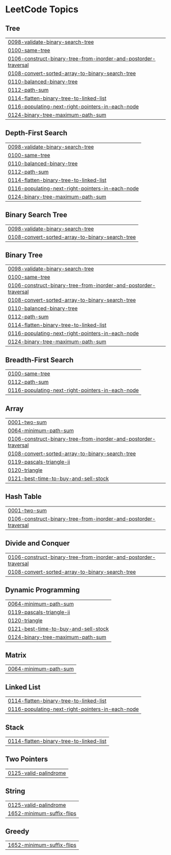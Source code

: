 

<!---LeetCode Topics Start-->
# LeetCode Topics
## Tree
|  |
| ------- |
| [0098-validate-binary-search-tree](https://github.com/deepakpathik/deepakpathik/tree/master/0098-validate-binary-search-tree) |
| [0100-same-tree](https://github.com/deepakpathik/Leetcode_Questions/tree/master/0100-same-tree) |
| [0106-construct-binary-tree-from-inorder-and-postorder-traversal](https://github.com/deepakpathik/Leetcode_Questions/tree/master/0106-construct-binary-tree-from-inorder-and-postorder-traversal) |
| [0108-convert-sorted-array-to-binary-search-tree](https://github.com/deepakpathik/Leetcode_Questions/tree/master/0108-convert-sorted-array-to-binary-search-tree) |
| [0110-balanced-binary-tree](https://github.com/deepakpathik/Leetcode_Questions/tree/master/0110-balanced-binary-tree) |
| [0112-path-sum](https://github.com/deepakpathik/Leetcode_Questions/tree/master/0112-path-sum) |
| [0114-flatten-binary-tree-to-linked-list](https://github.com/deepakpathik/Leetcode_Questions/tree/master/0114-flatten-binary-tree-to-linked-list) |
| [0116-populating-next-right-pointers-in-each-node](https://github.com/deepakpathik/Leetcode_Questions/tree/master/0116-populating-next-right-pointers-in-each-node) |
| [0124-binary-tree-maximum-path-sum](https://github.com/deepakpathik/Leetcode_Questions/tree/master/0124-binary-tree-maximum-path-sum) |
## Depth-First Search
|  |
| ------- |
| [0098-validate-binary-search-tree](https://github.com/deepakpathik/deepakpathik/tree/master/0098-validate-binary-search-tree) |
| [0100-same-tree](https://github.com/deepakpathik/Leetcode_Questions/tree/master/0100-same-tree) |
| [0110-balanced-binary-tree](https://github.com/deepakpathik/Leetcode_Questions/tree/master/0110-balanced-binary-tree) |
| [0112-path-sum](https://github.com/deepakpathik/Leetcode_Questions/tree/master/0112-path-sum) |
| [0114-flatten-binary-tree-to-linked-list](https://github.com/deepakpathik/Leetcode_Questions/tree/master/0114-flatten-binary-tree-to-linked-list) |
| [0116-populating-next-right-pointers-in-each-node](https://github.com/deepakpathik/Leetcode_Questions/tree/master/0116-populating-next-right-pointers-in-each-node) |
| [0124-binary-tree-maximum-path-sum](https://github.com/deepakpathik/Leetcode_Questions/tree/master/0124-binary-tree-maximum-path-sum) |
## Binary Search Tree
|  |
| ------- |
| [0098-validate-binary-search-tree](https://github.com/deepakpathik/deepakpathik/tree/master/0098-validate-binary-search-tree) |
| [0108-convert-sorted-array-to-binary-search-tree](https://github.com/deepakpathik/Leetcode_Questions/tree/master/0108-convert-sorted-array-to-binary-search-tree) |
## Binary Tree
|  |
| ------- |
| [0098-validate-binary-search-tree](https://github.com/deepakpathik/deepakpathik/tree/master/0098-validate-binary-search-tree) |
| [0100-same-tree](https://github.com/deepakpathik/Leetcode_Questions/tree/master/0100-same-tree) |
| [0106-construct-binary-tree-from-inorder-and-postorder-traversal](https://github.com/deepakpathik/Leetcode_Questions/tree/master/0106-construct-binary-tree-from-inorder-and-postorder-traversal) |
| [0108-convert-sorted-array-to-binary-search-tree](https://github.com/deepakpathik/Leetcode_Questions/tree/master/0108-convert-sorted-array-to-binary-search-tree) |
| [0110-balanced-binary-tree](https://github.com/deepakpathik/Leetcode_Questions/tree/master/0110-balanced-binary-tree) |
| [0112-path-sum](https://github.com/deepakpathik/Leetcode_Questions/tree/master/0112-path-sum) |
| [0114-flatten-binary-tree-to-linked-list](https://github.com/deepakpathik/Leetcode_Questions/tree/master/0114-flatten-binary-tree-to-linked-list) |
| [0116-populating-next-right-pointers-in-each-node](https://github.com/deepakpathik/Leetcode_Questions/tree/master/0116-populating-next-right-pointers-in-each-node) |
| [0124-binary-tree-maximum-path-sum](https://github.com/deepakpathik/Leetcode_Questions/tree/master/0124-binary-tree-maximum-path-sum) |
## Breadth-First Search
|  |
| ------- |
| [0100-same-tree](https://github.com/deepakpathik/Leetcode_Questions/tree/master/0100-same-tree) |
| [0112-path-sum](https://github.com/deepakpathik/Leetcode_Questions/tree/master/0112-path-sum) |
| [0116-populating-next-right-pointers-in-each-node](https://github.com/deepakpathik/Leetcode_Questions/tree/master/0116-populating-next-right-pointers-in-each-node) |
## Array
|  |
| ------- |
| [0001-two-sum](https://github.com/deepakpathik/Leetcode_Questions/tree/master/0001-two-sum) |
| [0064-minimum-path-sum](https://github.com/deepakpathik/Leetcode_Questions/tree/master/0064-minimum-path-sum) |
| [0106-construct-binary-tree-from-inorder-and-postorder-traversal](https://github.com/deepakpathik/Leetcode_Questions/tree/master/0106-construct-binary-tree-from-inorder-and-postorder-traversal) |
| [0108-convert-sorted-array-to-binary-search-tree](https://github.com/deepakpathik/Leetcode_Questions/tree/master/0108-convert-sorted-array-to-binary-search-tree) |
| [0119-pascals-triangle-ii](https://github.com/deepakpathik/Leetcode_Questions/tree/master/0119-pascals-triangle-ii) |
| [0120-triangle](https://github.com/deepakpathik/Leetcode_Questions/tree/master/0120-triangle) |
| [0121-best-time-to-buy-and-sell-stock](https://github.com/deepakpathik/Leetcode_Questions/tree/master/0121-best-time-to-buy-and-sell-stock) |
## Hash Table
|  |
| ------- |
| [0001-two-sum](https://github.com/deepakpathik/Leetcode_Questions/tree/master/0001-two-sum) |
| [0106-construct-binary-tree-from-inorder-and-postorder-traversal](https://github.com/deepakpathik/Leetcode_Questions/tree/master/0106-construct-binary-tree-from-inorder-and-postorder-traversal) |
## Divide and Conquer
|  |
| ------- |
| [0106-construct-binary-tree-from-inorder-and-postorder-traversal](https://github.com/deepakpathik/Leetcode_Questions/tree/master/0106-construct-binary-tree-from-inorder-and-postorder-traversal) |
| [0108-convert-sorted-array-to-binary-search-tree](https://github.com/deepakpathik/Leetcode_Questions/tree/master/0108-convert-sorted-array-to-binary-search-tree) |
## Dynamic Programming
|  |
| ------- |
| [0064-minimum-path-sum](https://github.com/deepakpathik/Leetcode_Questions/tree/master/0064-minimum-path-sum) |
| [0119-pascals-triangle-ii](https://github.com/deepakpathik/Leetcode_Questions/tree/master/0119-pascals-triangle-ii) |
| [0120-triangle](https://github.com/deepakpathik/Leetcode_Questions/tree/master/0120-triangle) |
| [0121-best-time-to-buy-and-sell-stock](https://github.com/deepakpathik/Leetcode_Questions/tree/master/0121-best-time-to-buy-and-sell-stock) |
| [0124-binary-tree-maximum-path-sum](https://github.com/deepakpathik/Leetcode_Questions/tree/master/0124-binary-tree-maximum-path-sum) |
## Matrix
|  |
| ------- |
| [0064-minimum-path-sum](https://github.com/deepakpathik/Leetcode_Questions/tree/master/0064-minimum-path-sum) |
## Linked List
|  |
| ------- |
| [0114-flatten-binary-tree-to-linked-list](https://github.com/deepakpathik/Leetcode_Questions/tree/master/0114-flatten-binary-tree-to-linked-list) |
| [0116-populating-next-right-pointers-in-each-node](https://github.com/deepakpathik/Leetcode_Questions/tree/master/0116-populating-next-right-pointers-in-each-node) |
## Stack
|  |
| ------- |
| [0114-flatten-binary-tree-to-linked-list](https://github.com/deepakpathik/Leetcode_Questions/tree/master/0114-flatten-binary-tree-to-linked-list) |
## Two Pointers
|  |
| ------- |
| [0125-valid-palindrome](https://github.com/deepakpathik/Leetcode_Questions/tree/master/0125-valid-palindrome) |
## String
|  |
| ------- |
| [0125-valid-palindrome](https://github.com/deepakpathik/Leetcode_Questions/tree/master/0125-valid-palindrome) |
| [1652-minimum-suffix-flips](https://github.com/deepakpathik/Leetcode_Questions/tree/master/1652-minimum-suffix-flips) |
## Greedy
|  |
| ------- |
| [1652-minimum-suffix-flips](https://github.com/deepakpathik/Leetcode_Questions/tree/master/1652-minimum-suffix-flips) |
<!---LeetCode Topics End-->